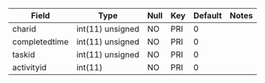 **Field**|**Type**|**Null**|**Key**|**Default**|**Notes**
-----|-----|-----|-----|-----|-----
charid|int(11) unsigned|NO|PRI|0| 
completedtime|int(11) unsigned|NO|PRI|0| 
taskid|int(11) unsigned|NO|PRI|0| 
activityid|int(11)|NO|PRI|0| 